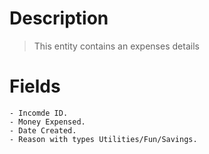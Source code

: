 # Description
> This entity contains an expenses details

# Fields
    - Incomde ID.
    - Money Expensed.
    - Date Created.
    - Reason with types Utilities/Fun/Savings.